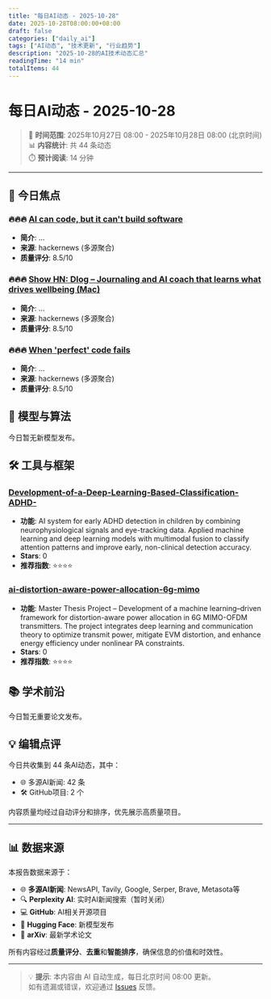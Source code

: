 ```yaml
---
title: "每日AI动态 - 2025-10-28"
date: 2025-10-28T08:00:00+08:00
draft: false
categories: ["daily_ai"]
tags: ["AI动态", "技术更新", "行业趋势"]
description: "2025-10-28的AI技术动态汇总"
readingTime: "14 min"
totalItems: 44
---
```


# 每日AI动态 - 2025-10-28

> 📅 **时间范围**: 2025年10月27日 08:00 - 2025年10月28日 08:00 (北京时间)  
> 📊 **内容统计**: 共 44 条动态  
> ⏱️ **预计阅读**: 14 分钟

---

## 📰 今日焦点

### 🔥🔥🔥 [AI can code, but it can't build software](https://bytesauna.com/post/coding-vs-software-engineering)
- **简介**: ...
- **来源**: hackernews (多源聚合)
- **质量评分**: 8.5/10

### 🔥🔥🔥 [Show HN: Dlog – Journaling and AI coach that learns what drives wellbeing (Mac)](https://dlog.pro/)
- **简介**: ...
- **来源**: hackernews (多源聚合)
- **质量评分**: 8.5/10

### 🔥🔥🔥 [When 'perfect' code fails](https://marma.dev/articles/2025/when-perfect-code-fails)
- **简介**: ...
- **来源**: hackernews (多源聚合)
- **质量评分**: 8.5/10

## 🧠 模型与算法

今日暂无新模型发布。

## 🛠️ 工具与框架

### [Development-of-a-Deep-Learning-Based-Classification-ADHD-](https://github.com/IuriGuerreiroTech/Development-of-a-Deep-Learning-Based-Classification-ADHD-)
- **功能**: AI system for early ADHD detection in children by combining neurophysiological signals and eye-tracking data. Applied machine learning and deep learning models with multimodal fusion to classify attention patterns and improve early, non-clinical detection accuracy.
- **Stars**: 0
- **推荐指数**: ⭐⭐⭐⭐

### [ai-distortion-aware-power-allocation-6g-mimo](https://github.com/karim4353/ai-distortion-aware-power-allocation-6g-mimo)
- **功能**: Master Thesis Project – Development of a machine learning–driven framework for distortion-aware power allocation in 6G MIMO-OFDM transmitters. The project integrates deep learning and communication theory to optimize transmit power, mitigate EVM distortion, and enhance energy efficiency under nonlinear PA constraints.
- **Stars**: 0
- **推荐指数**: ⭐⭐⭐⭐

## 📚 学术前沿

今日暂无重要论文发布。

## 💡 编辑点评

今日共收集到 44 条AI动态，其中：
- 🌐 多源AI新闻: 42 条
- 🛠️ GitHub项目: 2 个

内容质量均经过自动评分和排序，优先展示高质量项目。


---

## 📊 数据来源

本报告数据来源于：
- 🌐 **多源AI新闻**: NewsAPI, Tavily, Google, Serper, Brave, Metasota等
- 🔍 **Perplexity AI**: 实时AI新闻搜索（暂时关闭）
- 💻 **GitHub**: AI相关开源项目
- 🤗 **Hugging Face**: 新模型发布
- 📄 **arXiv**: 最新学术论文

所有内容经过**质量评分**、**去重**和**智能排序**，确保信息的价值和时效性。

---

> 💡 **提示**: 本内容由 AI 自动生成，每日北京时间 08:00 更新。  
> 如有遗漏或错误，欢迎通过 [Issues](https://github.com/hobbytp/hobbytp.github.io/issues) 反馈。
